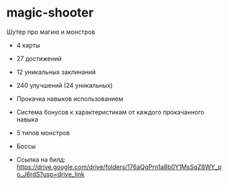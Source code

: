 # magic-shooter
Шутер про магию и монстров

- 4 карты

- 27 достижений

- 12 уникальных заклинаний

- 240 улучшений (24 уникальных)

- Прокачка навыков использованием

- Система бонусов к характеристикам от каждого прокачанного навыка

- 5 типов монстров

- Боссы

- Ссылка на билд: https://drive.google.com/drive/folders/176aQgPrn1a8b0Y1MsSqZ8WY_po_J6rdS?usp=drive_link

